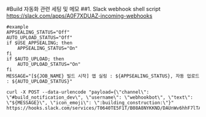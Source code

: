 #Build 자동화 관련 세팅 및 메모
##1. Slack webhook shell script
https://slack.com/apps/A0F7XDUAZ-incoming-webhooks

```
#example
APPSEALING_STATUS="Off"
AUTO_UPLOAD_STATUS="Off"
if $USE_APPSEALING; then
	APPSEALING_STATUS="On"
fi
if $AUTO_UPLOAD; then
	AUTO_UPLOAD_STATUS="On"
fi
MESSAGE="[${JOB_NAME} 빌드 시작] 앱 실링 : ${APPSEALING_STATUS}, 자동 업로드 : ${AUTO_UPLOAD_STATUS}"

curl -X POST --data-urlencode "payload={\"channel\": \"#build_notification_dev\", \"username\": \"webhookbot\", \"text\": \"${MESSAGE}\", \"icon_emoji\": \":building_construction:\"}" https://hooks.slack.com/services/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
```
